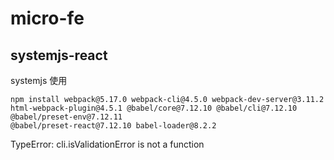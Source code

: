 # micro-fe

## systemjs-react 
systemjs 使用 
```
npm install webpack@5.17.0 webpack-cli@4.5.0 webpack-dev-server@3.11.2 html-webpack-plugin@4.5.1 @babel/core@7.12.10 @babel/cli@7.12.10 @babel/preset-env@7.12.11
@babel/preset-react@7.12.10 babel-loader@8.2.2
```

TypeError: cli.isValidationError is not a function
